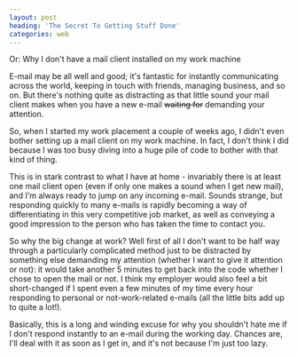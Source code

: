 ```yaml
---
layout: post
heading: 'The Secret To Getting Stuff Done'
categories: web
---
```


Or: Why I don't have a mail client installed on my work machine

E-mail may be all well and good; it's fantastic for instantly communicating across the world, keeping in touch with friends, managing business, and so on. But there's nothing quite as distracting as that little sound your mail client makes when you have a new e-mail <span style="text-decoration: line-through;">waiting for</span> demanding your attention.

So, when I started my work placement a couple of weeks ago, I didn't even bother setting up a mail client on my work machine. In fact, I don't think I did because I was too busy diving into a huge pile of code to bother with that kind of thing.

This is in stark contrast to what I have at home - invariably there is at least one mail client open (even if only one makes a sound when I get new mail), and I'm always ready to jump on any incoming e-mail. Sounds strange, but responding quickly to many e-mails is rapidly becoming a way of differentiating in this very competitive job market, as well as conveying a good impression to the person who has taken the time to contact you.

So why the big change at work? Well first of all I don't want to be half way through a particularly complicated method just to be distracted by something else demanding my attention (whether I want to give it attention or not): it would take another 5 minutes to get back into the code whether I chose to open the mail or not. I think my employer would also feel a bit short-changed if I spent even a few minutes of my time every hour responding to personal or not-work-related e-mails (all the little bits add up to quite a lot!).

Basically, this is a long and winding excuse for why you shouldn't hate me if I don't respond instantly to an e-mail during the working day. Chances are, I'll deal with it as soon as I get in, and it's not because I'm just too lazy.